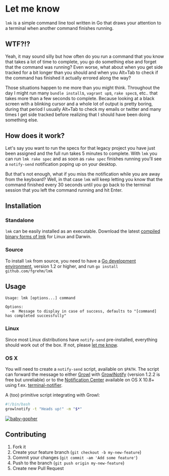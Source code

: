 # Let me know

`lmk` is a simple command line tool written in Go that draws your attention to
a terminal when another command finishes running.


## WTF?!?

Yeah, it may sound silly but how often do you run a command that you know that
takes a lot of time to complete, you go do something else and forget that the
command was running? Even worse, what about when you get side tracked for a bit
longer than you should and when you Alt+Tab to check if the command has finished
it actually errored along the way?

Those situations happen to me more than you might think. Throughout the day I
might run many `bundle install`s, `vagrant up`s, `rake spec`s, etc.. that takes
more than a few seconds to complete. Because looking at a black screen with a
blinking cursor and a whole lot of output is pretty boring, during that period I
usually Alt+Tab to check my emails or twitter and many times I get side tracked
before realizing that I should have been doing something else.


## How does it work?

Let's say you want to run the specs for that legacy project you have just been
assigned and the full run takes 5 minutes to complete. With `lmk` you can run
`lmk rake spec` and as soon as `rake spec` finishes running you'll see a `notify-send`
notification poping up on your desktop.

But that's not enough, what if you miss the notification while you are away from
the keyboard? Well, in that case `lmk` will keep letting you know that the
command finished every 30 seconds until you go back to the terminal session that
you left the command running and hit Enter.


## Installation

### Standalone

`lmk` can be easily installed as an executable. Download the latest [compiled
binary forms of lmk](https://github.com/fgrehm/lmk/releases) for Linux and Darwin.

### Source

To install `lmk` from source, you need to have a [Go development environment](http://golang.org/doc/install),
version 1.2 or higher, and run `go install github.com/fgrehm/lmk`


## Usage

```
Usage: lmk [options...] command

Options:
  -m  Message to display in case of success, defaults to "[command] has completed successfully"
```

### Linux

Since most Linux distributions have `notify-send` pre-installed, everything
should work out of the box. If not, please [let me know](https://github.com/fgrehm/lmk/issues/new).

### OS X

You will need to create a `notify-send` script, available on `$PATH`. The script can forward the message to either
[Growl](http://growl.info/) with [GrowlNotify](http://growl.info/downloads) (version 1.2.2 is free but unreliable)
or to the [Notification Center](http://support.apple.com/kb/HT5362) available on OS X 10.8+
using f.ex. [terminal-notifier](https://github.com/alloy/terminal-notifier).

A (too) primitive script integrating with Growl:

```bash
#!/bin/bash
growlnotify -t "Heads up!" -m "$*"
```

[![baby-gopher](https://raw2.github.com/drnic/babygopher-site/gh-pages/images/babygopher-badge.png)](http://www.babygopher.org)


## Contributing

1. Fork it
2. Create your feature branch (`git checkout -b my-new-feature`)
3. Commit your changes (`git commit -am 'Add some feature'`)
4. Push to the branch (`git push origin my-new-feature`)
5. Create new Pull Request
